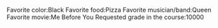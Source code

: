 Favorite color:Black 
Favorite food:Pizza 
Favorite musician/band:Queen 
Favorite movie:Me Before You 
Requested grade in the course:10000 
